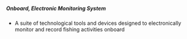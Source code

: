 ##### **Onboard, Electronic Monitoring System**

- A suite of technological tools and devices designed to electronically monitor and record fishing activities onboard
